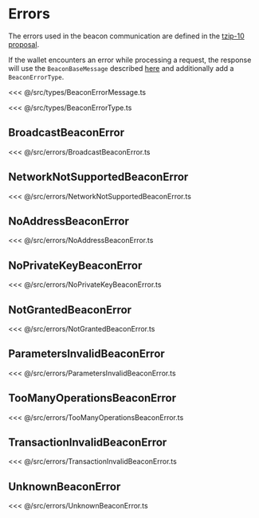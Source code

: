 # Errors

The errors used in the beacon communication are defined in the [tzip-10 proposal](https://gitlab.com/tzip/tzip/tree/master/proposals/tzip-10).

If the wallet encounters an error while processing a request, the response will use the `BeaconBaseMessage` described [here](/beacon/05.messages) and additionally add a `BeaconErrorType`.

<<< @/src/types/BeaconErrorMessage.ts

<<< @/src/types/BeaconErrorType.ts

## BroadcastBeaconError

<<< @/src/errors/BroadcastBeaconError.ts

## NetworkNotSupportedBeaconError

<<< @/src/errors/NetworkNotSupportedBeaconError.ts

## NoAddressBeaconError

<<< @/src/errors/NoAddressBeaconError.ts

## NoPrivateKeyBeaconError

<<< @/src/errors/NoPrivateKeyBeaconError.ts

## NotGrantedBeaconError

<<< @/src/errors/NotGrantedBeaconError.ts

## ParametersInvalidBeaconError

<<< @/src/errors/ParametersInvalidBeaconError.ts

## TooManyOperationsBeaconError

<<< @/src/errors/TooManyOperationsBeaconError.ts

## TransactionInvalidBeaconError

<<< @/src/errors/TransactionInvalidBeaconError.ts

## UnknownBeaconError

<<< @/src/errors/UnknownBeaconError.ts

